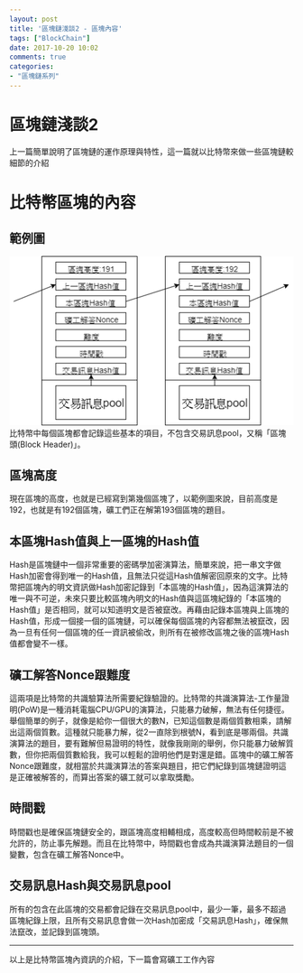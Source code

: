 ```yaml
---
layout: post
title: '區塊鏈淺談2 - 區塊內容'
tags: ["BlockChain"]
date: 2017-10-20 10:02
comments: true
categories: 
- "區塊鏈系列"
---
```

# 區塊鏈淺談2
上一篇簡單說明了區塊鏈的運作原理與特性，這一篇就以比特幣來做一些區塊鏈較細節的介紹

# 比特幣區塊的內容
## 範例圖
![](/wp-content/uploads/2017/10/2017-10-20-01.png)
比特幣中每個區塊都會記錄這些基本的項目，不包含交易訊息pool，又稱「區塊頭(Block Header)」。

## 區塊高度
現在區塊的高度，也就是已經寫到第幾個區塊了，以範例圖來說，目前高度是192，也就是有192個區塊，礦工們正在解第193個區塊的題目。

## 本區塊Hash值與上一區塊的Hash值
Hash是區塊鏈中一個非常重要的密碼學加密演算法，簡單來說，把一串文字做Hash加密會得到唯一的Hash值，且無法只從這Hash值解密回原來的文字。比特幣把區塊內的明文資訊做Hash加密記錄到「本區塊的Hash值」，因為這演算法的唯一與不可逆，未來只要比較區塊內明文的Hash值與這區塊紀錄的「本區塊的Hash值」是否相同，就可以知道明文是否被竄改。再藉由記錄本區塊與上區塊的Hash值，形成一個接一個的區塊鏈，可以確保每個區塊的內容都無法被竄改，因為一旦有任何一個區塊的任一資訊被偷改，則所有在被修改區塊之後的區塊Hash值都會變不一樣。

## 礦工解答Nonce跟難度
這兩項是比特幣的共識驗算法所需要紀錄驗證的。比特幣的共識演算法-工作量證明(PoW)是一種消耗電腦CPU/GPU的演算法，只能暴力破解，無法有任何捷徑。舉個簡單的例子，就像是給你一個很大的數N，已知這個數是兩個質數相乘，請解出這兩個質數。這種就只能暴力解，從2一直除到根號N，看到底是哪兩個。共識演算法的題目，要有難解但易證明的特性，就像我剛剛的舉例，你只能暴力破解質數，但你把兩個質數給我，我可以輕鬆的證明他們是對還是錯。區塊中的礦工解答Nonce跟難度，就相當於共識演算法的答案與題目，把它們紀錄到區塊鏈證明這是正確被解答的，而算出答案的礦工就可以拿取獎勵。

## 時間戳
時間戳也是確保區塊鏈安全的，跟區塊高度相輔相成，高度較高但時間較前是不被允許的，防止事先解題。而且在比特幣中，時間戳也會成為共識演算法題目的一個變數，包含在礦工解答Nonce中。

## 交易訊息Hash與交易訊息pool
所有的包含在此區塊的交易都會記錄在交易訊息pool中，最少一筆，最多不超過區塊紀錄上限，且所有交易訊息會做一次Hash加密成「交易訊息Hash」，確保無法竄改，並記錄到區塊頭。

---
以上是比特幣區塊內資訊的介紹，下一篇會寫礦工工作內容